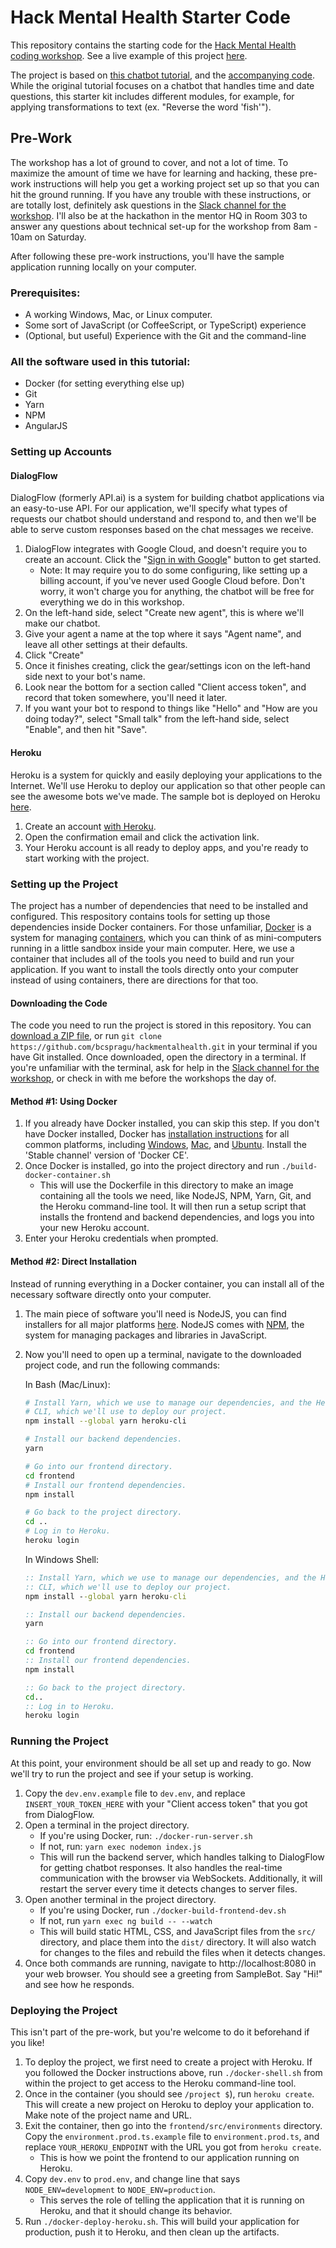 # Hack Mental Health Starter Code

This repository contains the starting code for the [Hack Mental Health coding
workshop](https://www.hackmentalhealth.care/coding-workshops). See a live
example of this project [here](https://floating-tor-11853.herokuapp.com/).

The project is based on [this chatbot
tutorial](https://medium.freecodecamp.org/what-does-it-take-to-build-a-chatbot-lets-find-out-b4d009ea8cfd),
and the [accompanying code](https://github.com/van100j/tibot). While the
original tutorial focuses on a chatbot that handles time and date questions,
this starter kit includes different modules, for example, for applying
transformations to text (ex. "Reverse the word 'fish'").

## Pre-Work

The workshop has a lot of ground to cover, and not a lot of time. To maximize
the amount of time we have for learning and hacking, these pre-work
instructions will help you get a working project set up so that you can hit the
ground running. If you have any trouble with these instructions, or are totally
lost, definitely ask questions in the [Slack channel for the
workshop](https://hackmentalhealth.slack.com/messages/C925ATDPG/). I'll also be
at the hackathon in the mentor HQ in Room 303 to answer any questions about
technical set-up for the workshop from 8am - 10am on Saturday.

After following these pre-work instructions, you'll have the sample application
running locally on your computer.

### Prerequisites:
* A working Windows, Mac, or Linux computer.
* Some sort of JavaScript (or CoffeeScript, or TypeScript) experience
* (Optional, but useful) Experience with the Git and the command-line

### All the software used in this tutorial:
* Docker (for setting everything else up)
* Git
* Yarn
* NPM
* AngularJS

### Setting up Accounts

#### DialogFlow

DialogFlow (formerly API.ai) is a system for building chatbot applications via
an easy-to-use API. For our application, we'll specify what types of requests
our chatbot should understand and respond to, and then we'll be able to serve
custom responses based on the chat messages we receive.

1. DialogFlow integrates with Google Cloud, and doesn't require you to create
   an account. Click the "[Sign in with
   Google](https://console.dialogflow.com/api-client/#/login)" button to get
   started.
     * Note: It may require you to do some configuring, like setting up a billing
       account, if you've never used Google Cloud before. Don't worry, it won't
       charge you for anything, the chatbot will be free for everything we do in
       this workshop.
1. On the left-hand side, select "Create new agent", this is where we'll
   make our chatbot.
1. Give your agent a name at the top where it says "Agent name", and leave
   all other settings at their defaults.
1. Click "Create"
1. Once it finishes creating, click the gear/settings icon on the left-hand
   side next to your bot's name.
1. Look near the bottom for a section called "Client access token", and
   record that token somewhere, you'll need it later.
1. If you want your bot to respond to things like "Hello" and "How are you
   doing today?", select "Small talk" from the left-hand side, select "Enable",
   and then hit "Save".

#### Heroku

Heroku is a system for quickly and easily deploying your applications to the
Internet. We'll use Heroku to deploy our application so that other people can
see the awesome bots we've made. The sample bot is deployed on Heroku
[here](https://floating-tor-11853.herokuapp.com/).

1. Create an account [with Heroku](https://signup.heroku.com).
1. Open the confirmation email and click the activation link.
1. Your Heroku account is all ready to deploy apps, and you're ready to start
   working with the project.

### Setting up the Project

The project has a number of dependencies that need to be installed and
configured. This respository contains tools for setting up those dependencies
inside Docker containers. For those unfamiliar,
[Docker](https://www.docker.com/) is a system for managing
[containers](https://www.docker.com/what-container), which you can think of as
mini-computers running in a little sandbox inside your main computer. Here, we
use a container that includes all of the tools you need to build and run your
application. If you want to install the tools directly onto your computer
instead of using containers, there are directions for that too.

#### Downloading the Code

The code you need to run the project is stored in this repository. You can
[download a ZIP
file](https://github.com/bcspragu/hackmentalhealth/archive/master.zip), or run
`git clone https://github.com/bcspragu/hackmentalhealth.git` in your terminal
if you have Git installed. Once downloaded, open the directory in a terminal.
If you're unfamiliar with the terminal, ask for help in the [Slack channel
for the workshop](https://hackmentalhealth.slack.com/messages/C925ATDPG/), or
check in with me before the workshops the day of.

#### Method #1: Using Docker

1. If you already have Docker installed, you can skip this step. If you don't
   have Docker installed, Docker has [installation
   instructions](https://docs.docker.com/install/) for all common platforms,
   including [Windows](https://docs.docker.com/docker-for-windows/install/),
   [Mac](https://docs.docker.com/docker-for-mac/install/), and
   [Ubuntu](https://docs.docker.com/install/linux/docker-ce/ubuntu/). Install
   the 'Stable channel' version of 'Docker CE'.
1. Once Docker is installed, go into the project directory and run
   `./build-docker-container.sh`
    * This will use the Dockerfile in this directory to make an image
      containing all the tools we need, like NodeJS, NPM, Yarn, Git, and the
      Heroku command-line tool. It will then run a setup script that installs
      the frontend and backend dependencies, and logs you into your new Heroku
      account.
1. Enter your Heroku credentials when prompted.


#### Method #2: Direct Installation

Instead of running everything in a Docker container, you can install all of the
necessary software directly onto your computer.

1. The main piece of software you'll need is NodeJS, you can find installers
   for all major platforms [here](https://nodejs.org/en/download/). NodeJS
   comes with [NPM](https://www.npmjs.com/), the system for managing packages
   and libraries in JavaScript.
1. Now you'll need to open up a terminal, navigate to the downloaded project
   code, and run the following commands:

   In Bash (Mac/Linux):
    ```bash
    # Install Yarn, which we use to manage our dependencies, and the Heroku
    # CLI, which we'll use to deploy our project.
    npm install --global yarn heroku-cli

    # Install our backend dependencies.
    yarn

    # Go into our frontend directory.
    cd frontend
    # Install our frontend dependencies.
    npm install

    # Go back to the project directory.
    cd ..
    # Log in to Heroku.
    heroku login
    ```

    In Windows Shell:
    ```bat
    :: Install Yarn, which we use to manage our dependencies, and the Heroku
    :: CLI, which we'll use to deploy our project.
    npm install --global yarn heroku-cli

    :: Install our backend dependencies.
    yarn

    :: Go into our frontend directory.
    cd frontend
    :: Install our frontend dependencies.
    npm install

    :: Go back to the project directory.
    cd..
    :: Log in to Heroku.
    heroku login
    ```

### Running the Project

At this point, your environment should be all set up and ready to go. Now we'll
try to run the project and see if your setup is working.

1. Copy the `dev.env.example` file to `dev.env`, and replace
   `INSERT_YOUR_TOKEN_HERE` with your "Client access token" that you got from
   DialogFlow.
1. Open a terminal in the project directory.
    * If you're using Docker, run: `./docker-run-server.sh`
    * If not, run: `yarn exec nodemon index.js`
    * This will run the backend server, which handles talking to DialogFlow for
      getting chatbot responses. It also handles the real-time communication
      with the browser via WebSockets. Additionally, it will restart the server
      every time it detects changes to server files.
1. Open another terminal in the project directory.
    * If you're using Docker, run `./docker-build-frontend-dev.sh`
    * If not, run `yarn exec ng build -- --watch`
    * This will build static HTML, CSS, and JavaScript files from the `src/`
      directory, and place them into the `dist/` directory. It will also watch
      for changes to the files and rebuild the files when it detects changes.
1. Once both commands are running, navigate to http://localhost:8080 in your
   web browser. You should see a greeting from SampleBot. Say "Hi!" and see how
   he responds.

### Deploying the Project

This isn't part of the pre-work, but you're welcome to do it beforehand if you
like!

1. To deploy the project, we first need to create a project with Heroku. If you
   followed the Docker instructions above, run `./docker-shell.sh` from within
   the project to get access to the Heroku command-line tool.
1. Once in the container (you should see `/project $`), run `heroku create`.
   This will create a new project on Heroku to deploy your application to. Make
   note of the project name and URL.
1. Exit the container, then go into the `frontend/src/environments` directory.
   Copy the `environment.prod.ts.example` file to `environment.prod.ts`, and replace
   `YOUR_HEROKU_ENDPOINT` with the URL you got from `heroku create`.
    * This is how we point the frontend to our application running on Heroku.
1. Copy `dev.env` to `prod.env`, and change line that says
   `NODE_ENV=development` to `NODE_ENV=production`.
    * This serves the role of telling the application that it is running on
      Heroku, and that it should change its behavior.
1.  Run `./docker-deploy-heroku.sh`. This will build your application for
    production, push it to Heroku, and then clean up the artifacts.
